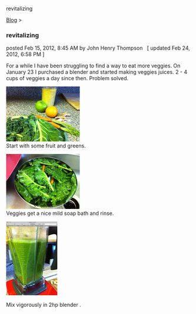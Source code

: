 revitalizing 

[Blog](../z-blog-1.md)‎ > ‎

### revitalizing

posted Feb 15, 2012, 8:45 AM by John Henry Thompson   \[ updated Feb 24, 2012, 6:58 PM \]

For a while I have been struggling to find a way to eat more veggies. On January 23 I purchased a blender and started making veggies juices. 2 - 4 cups of veggies a day since then. Problem solved.  
  

[![](../_/rsrc/1329324300833/z-blog-1/revitalizing/start.JPG-height=149&width=200.jpeg)](http://www.johnhenrythompson.com/z-blog-1/revitalizing/start.JPG?attredirects=0)  
Start with some fruit and greens.  

[![](../_/rsrc/1329324300885/z-blog-1/revitalizing/veg-soak.JPG-height=149&width=200.jpeg)](http://www.johnhenrythompson.com/z-blog-1/revitalizing/veg-soak.JPG?attredirects=0)  
Veggies get a nice mild soap bath and rinse.  

[![](../_/rsrc/1330138659778/z-blog-1/revitalizing/veggiemix2-height=200&width=139.jpg)](http://www.johnhenrythompson.com/z-blog-1/revitalizing/veggiemix2.jpg?attredirects=0)

  
Mix vigorously in 2hp blender .  

  

  

  

  

